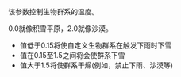 该参数控制生物群系的温度。

0.0就像积雪平原，2.0就像沙漠。

* 值低于0.15将使自定义生物群系在触发下雨时下雪
* 值在0.15至1.5之间将会使群系下雪
* 值大于1.5将使群系干燥(例如，禁止下雨、沙漠等)